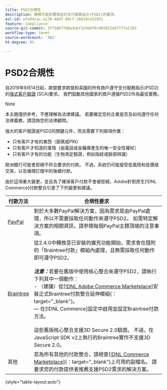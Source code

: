 ```yaml
---
title: PSD2合規性
description: 瞭解可能影響商店的支付服務指示(PSD2)的要求。
exl-id: efe94cac-a170-48df-88cf-36019ca52951
feature: Compliance
source-git-commit: 3ff5807fd0a3ebf2e9d4f9c085852dd7777a1103
workflow-type: tm+mt
source-wordcount: '361'
ht-degree: 0%

---
```


# PSD2合規性

自2019年9月14日起，歐盟要求歐盟和英國的所有商戶遵守支付服務指示(PSD2)的[強式客戶驗證](https://www.cardinalcommerce.com/content-hub/mandates/psd2-sca/understanding-psd2-sca) (SCA)要求。 我們鼓勵其他國家的商戶遵循PSD2作為最佳實務。

>[!NOTE]
>
>本主題僅供參考，不應理解為法律建議。 若要確定您的企業是否及如何遵守任何法律義務，請諮詢您的法律顧問。

強大的客戶驗證是PSD2的關鍵元件，而且需要下列兩項作業：

- 只有客戶才有的東西（密碼或PIN）
- 只有客戶才知道的事情（由電話或金鑰庫產生的唯一安全性權杖）
- 只有客戶才有的功能（生物測定驗證，例如指紋或臉部辨識）

歐洲銀行可能會拒絕不符合要求的付款。 不過，系統仍可能接受低風險和低價值交易，以及循環訂閱中的後續付款。

由於這項重大變更，並且為了確保客戶付款不會被拒絕，Adobe針對原生[!DNL Commerce]付款整合引進了下列變更和建議。

| 付款方法 | 合規性要求 |
|--- |--- |
| [PayPal](../stores-purchase/paypal.md) | 對於大多數PayPal解決方案，因為需求是由PayPal處理，所以不需要採取任何動作來遵守PSD2。 如需特定解決方案的相關資訊，請參閱每個PayPal主題頂端的注意事項。 |
| [Braintree](../stores-purchase/braintree.md) | 從2.4.0中轉換至已安裝的擴充功能開始，需求會在隨附的「Braintree付款」模組內處理，且無需採取任何動作即可遵守PSD2。 <br /><br />**_注意：_**&#x200B;若要在舊版中使用核心整合來遵守PSD2，請執行下列其中一個動作：<br/>- （建議）從[[!DNL Adobe Commerce Marketplace]](https://marketplace.magento.com/catalogsearch/result/?q=braintree#q=braintree&amp;idx=m2_cloud_prod_default_products&amp;p=0&amp;nR%5Bvisibility_search%5D%5B%3D%5D%5B0%5D=1)安裝正式Braintree付款整合延伸模組{：target=&quot;_blank&quot;}。<br/> — 在[!DNL Commerce]設定中啟用並設定Braintree付款方法。<br/><br/>這些舊版核心整合支援3D Secure 2.0驗證。 不過，在JavaScript SDK v2上執行的Braintree實作不支援3D Secure 2.0。 |
| 其他 | 若為所有其他的付款整合，請檢查[[!DNL Commerce Marketplace]](https://marketplace.magento.com/extensions/payments-security/payment-integration.html?_ga=2.108129217.2105547619.1564067043-238341041.1564067043){：target=&quot;_blank&quot;}上可用的副檔名。 請要求您的付款提供者推薦支援PSD2需求的解決方案。 |

{style="table-layout:auto"}
